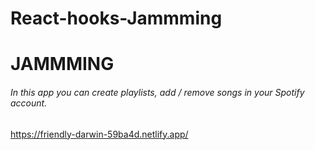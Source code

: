 # React-hooks-Jammming

# JAMMMING

###### In this app you can create playlists, add / remove songs in your Spotify account.

https://friendly-darwin-59ba4d.netlify.app/
